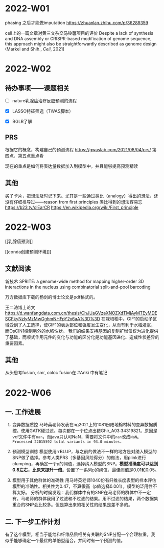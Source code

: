 # 2022-W01

phasing 之后才能做imputation 
https://zhuanlan.zhihu.com/p/36289359


cell上的一篇文章对黄三文杂交马铃薯项目的评价
Despite a lack of synthesis and DNA assembly or CRISPR-based modification of genome sequence, this approach might also be straightforwardly described as genome design 
(Markel and Shih., _Cell_, 2021)



# 2022-W02


## 待办事项——课题相关
- [ ] nature乳腺癌治疗反应预测的流程
- [x] LASSO特征筛选（TWAS脚本）
- [x] BGLR了解



## PRS
根据它的概念，构建自己的预测流程
https://gwaslab.com/2021/08/04/prs/
第四点，第五点重点看


现在的重点是如何将表达量数据加入到模型中，并且能够提高预测精读



## 其他

买了卡片，把想法及时记下来。尤其是一些通过类比（analogy）得出的想法，还没有仔细推导过——reason from first principles
类比得到的想法容易忘
https://b23.tv/ciEarCR
https://en.wikipedia.org/wiki/First_principle







# 2022-W03
[[乳腺癌预测]]

[[conda创建预测环境]]]



## 文献阅读

新技术
SPRITE: a genome-wide method for mapping higher-order 3D interactions in the nucleus using combinatorial split-and-pool barcoding



万方数据库下载的杨剑的博士论文是pdf格式的。

王二涛博士论文
https://d.wanfangdata.com.cn/thesis/ChJUaGVzaXNOZXdTMjAyMTEyMDESCFkyNzIyMzMwGghmNHFpY2x6aA%3D%3D
在栽培稻中，GIF1的启动子区域受到了人工选择，使GIF1的表达部位和强度发生变化，从而有利于水稻灌浆，而OsCIN1控制另外的水稻性状。
我们的结果支持基因的复制扩增仅仅为进化提供了基础，而顺式作用元件的变化与功能的区分化是功能基因进化、造成性状差异的重要因素。



## 其他

从头思考fusion, smr, coloc
fusion在 #Anki 中有笔记








# 2022-W06

## 一. 工作进展

1. 变异数据质控
马峙英老师发表在ng2021上的1081份陆地棉材料的变异数据质控。使用GATK硬过滤。每次都在一个位点出错Ghir_A03:34319821。原因是vcf文件中有`nan`，而java只认可NaN，需要将文件中的`nan`改成`NaN`。
`Processed 22015592 total variants in 93.0 minutes.`





2. 预测模型训练
模型使用rrBLUP，与之前的做法不一样的地方是对纳入模型的SNP做了选择。参考人类PRS（多基因风险得分）的做法，用plink进行clumping，再确定一个p的阈值，选择纳入模型的SNP。**模型准确度可以达到0.8左右，比原来提升一倍**。设置了一系列p的阈值，最佳阈值是0.01和0.05。



3. 模型用于其他群体的准确性
用马峙英老师1040份有纤维长度表型的样本评估模型的准确性。相关性为0.47，不算很高（p值选择0.001）。模型的泛用性不算太好。
分析的时候发现：我们群体中有的SNP在马老师的群体中不一定有。马老师的群体我用了过滤和不过滤的结果。用不过滤的结果，两个数据集重合的SNP会比较多。但是算出来的相关性的结果是差不多的。

## 二. 下一步工作计划
有了这个模型，相当于能给和纤维品质相关有关联的SNP分配一个合理权重。我似乎能够确定一个最优的单倍型组合，并同时有一个预测的值。




